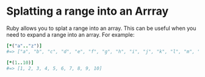# Splatting a range into an Arrray

Ruby allows you to splat a range into an array. This can be useful when you need
to expand a range into an array. For example:

```ruby
[*("a".."z")]
#=> ["a", "b", "c", "d", "e", "f", "g", "h", "i", "j", "k", "l", "m", "n", "o", "p", "q", "r", "s", "t", "u", "v", "w", "x", "y", "z"]

[*(1..10)]
#=> [1, 2, 3, 4, 5, 6, 7, 8, 9, 10]
```
